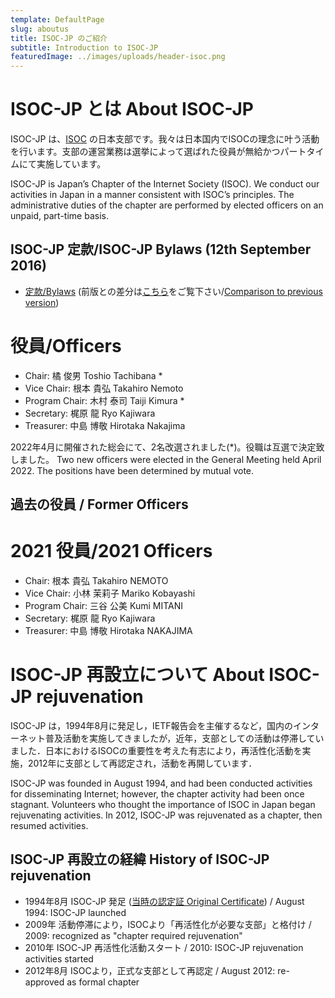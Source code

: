 ```yaml
---
template: DefaultPage
slug: aboutus
title: ISOC-JP のご紹介
subtitle: Introduction to ISOC-JP
featuredImage: ../images/uploads/header-isoc.png
---
```


# ISOC-JP とは About ISOC-JP

ISOC-JP は、[ISOC](https://www.internetsociety.org/) の日本支部です。我々は日本国内でISOCの理念に叶う活動を行います。支部の運営業務は選挙によって選ばれた役員が無給かつパートタイムにて実施しています。

ISOC-JP is Japan’s Chapter of the Internet Society (ISOC). We conduct our activities in Japan in a manner consistent with ISOC’s principles. The administrative duties of the chapter are performed by elected officers on an unpaid, part-time basis.

## ISOC-JP 定款/ISOC-JP Bylaws (12th September 2016)

*  [定款/Bylaws](https://www.isoc.jp/materials/bylaws) (前版との差分は[こちら](https://github.com/isoc-jp/bylaws/compare/07ed56db568a85d81055b8ff37c082148180fcac...4ded16d469d4e978f47e707e5b1699fbd9446e1d?short_path=11bd13a#diff-11bd13a43f97d4350d33cbba9037763a)をご覧下さい/[Comparison to previous version](https://github.com/isoc-jp/bylaws/compare/07ed56db568a85d81055b8ff37c082148180fcac...4ded16d469d4e978f47e707e5b1699fbd9446e1d?short_path=11bd13a#diff-11bd13a43f97d4350d33cbba9037763a))

# 役員/Officers

* Chair: 橘 俊男 Toshio Tachibana *
* Vice Chair: 根本 貴弘 Takahiro Nemoto
* Program Chair: 木村 泰司 Taiji Kimura *
* Secretary: 梶原 龍 Ryo Kajiwara
* Treasurer: 中島 博敬 Hirotaka Nakajima

2022年4月に開催された総会にて、2名改選されました(*)。役職は互選で決定致しました。
Two new officers were elected in the General Meeting held April 2022. The positions have been determined by mutual vote.

## 過去の役員 / Former Officers

# 2021 役員/2021 Officers

* Chair: 根本 貴弘 Takahiro NEMOTO
* Vice Chair: 小林 茉莉子 Mariko Kobayashi
* Program Chair: 三谷 公美 Kumi MITANI
* Secretary: 梶原 龍 Ryo Kajiwara
* Treasurer: 中島 博敬 Hirotaka NAKAJIMA


# ISOC-JP 再設立について About ISOC-JP rejuvenation

ISOC-JP は，1994年8月に発足し，IETF報告会を主催するなど，国内のインターネット普及活動を実施してきましたが，近年，支部としての活動は停滞していました．日本におけるISOCの重要性を考えた有志により，再活性化活動を実施，2012年に支部として再認定され，活動を再開しています．

ISOC-JP was founded in August 1994, and had been conducted activities for disseminating Internet; however, the chapter activity had been once stagnant.  Volunteers who thought the importance of ISOC in Japan began rejuvenating activities.  In 2012, ISOC-JP was rejuvenated as a chapter, then resumed activities.


## ISOC-JP 再設立の経緯 History of ISOC-JP rejuvenation

*  1994年8月 ISOC-JP 発足 ([当時の認定証 Original Certificate](materials/ISOC-JP-Chapter-Certificate.pdf)) / August 1994: ISOC-JP launched
*  2009年 活動停滞により，ISOCより「再活性化が必要な支部」と格付け / 2009: recognized as "chapter required rejuvenation"
*  2010年 ISOC-JP 再活性化活動スタート / 2010: ISOC-JP rejuvenation activities started
*  2012年8月 ISOCより，正式な支部として再認定 / August 2012: re-approved as formal chapter
